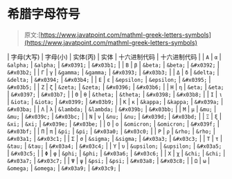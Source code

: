 # 希腊字母符号

> 原文:[https://www.javatpoint.com/mathml-greek-letters-symbols](https://www.javatpoint.com/mathml-greek-letters-symbols)

| 字母(大写) | 字母(小) | 实体(丙) | 实体 | 十六进制代码 | 十六进制代码 |
| `Α` | `α` | `&alpha;` | `&alpha;` | `&#x0391;` | `&#x03b1;` |
| `Β` | `β` | `&beta;` | `&beta;` | `&#x0392;` | `&#x03b2;` |
| `Γ` | `γ` | `&gamma;` | `&gamma;` | `&#x0393;` | `&#x03b3;` |
| `Δ` | `δ` | `&delta;` | `&delta;` | `&#x0394;` | `&#x03b4;` |
| `Ε` | `ε` | `&epsilon;` | `&epsilon;` | `&#x0395;` | `&#x03b5;` |
| `Ζ` | `ζ` | `&zeta;` | `&zeta;` | `&#x0396;` | `&#x03b6;` |
| `Η` | `η` | `&eta;` | `&eta;` | `&#x0397;` | `&#x03b7;` |
| `Θ` | `θ` | `&theta;` | `&theta;` | `&#x0398;` | `&#x03b8;` |
| `Ι` | `ι` | `&iota;` | `&iota;` | `&#x0399;` | `&#x03b9;` |
| `Κ` | `κ` | `&kappa;` | `&kappa;` | `&#x039a;` | `&#x03ba;` |
| `Λ` | `λ` | `&lambda;` | `&lambda;` | `&#x039b;` | `&#x03bb;` |
| `Μ` | `μ` | `&mu;` | `&mu;` | `&#x039c;` | `&#x03bc;` |
| `Ν` | `ν` | `&nu;` | `&nu;` | `&#x039d;` | `&#x03bd;` |
| `Ξ` | `ξ` | `&xi;` | `&xi;` | `&#x039e;` | `&#x03be;` |
| `Ο` | `ο` | `&omicron;` | `&omicron;` | `&#x039f;` | `&#x03bf;` |
| `Π` | `π` | `&pi;` | `&pi;` | `&#x03a0;` | `&#x03c0;` |
| `Ρ` | `ρ` | `&rho;` | `&rho;` | `&#x03a1;` | `&#x03c1;` |
| `Σ` | `σ` | `&sigma;` | `&sigma;` | `&#x03a3;` | `&#x03c3;` |
| `Τ` | `τ` | `&tau;` | `&tau;` | `&#x03a4;` | `&#x03c4;` |
| `Υ` | `υ` | `&upsilon;` | `&upsilon;` | `&#x03a5;` | `&#x03c5;` |
| `Φ` | `φ` | `&phi;` | `&phi;` | `&#x03a6;` | `&#x03c6;` |
| `Χ` | `χ` | `&chi;` | `&chi;` | `&#x03a7;` | `&#x03c7;` |
| `Ψ` | `ψ` | `&psi;` | `&psi;` | `&#x03a8;` | `&#x03c8;` |
| `Ω` | `ω` | `&omega;` | `&omega;` | `&#x03a9;` | `&#x03c9;` |